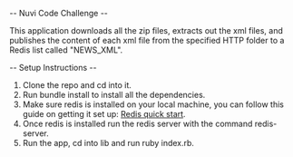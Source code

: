 -- Nuvi Code Challenge --

This application downloads all the zip files, extracts out the xml files, and publishes the content of each xml file from the specified HTTP folder to a Redis list called "NEWS_XML".

-- Setup Instructions --

1) Clone the repo and cd into it.
2) Run bundle install to install all the dependencies.
3) Make sure redis is installed on your local machine, you can follow this guide on 		   getting it set up: [Redis quick start](http://redis.io/topics/quickstart).
4) Once redis is installed run the redis server with the command redis-server.
5) Run the app, cd into lib and run ruby index.rb.